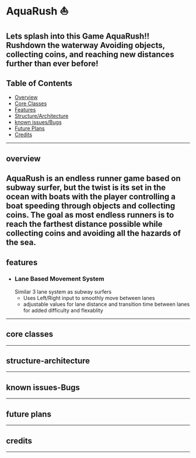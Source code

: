 # AquaRush ⛵
Lets splash into this Game AquaRush!! Rushdown the waterway Avoiding objects, collecting coins, and reaching new distances further than ever before!
---
## Table of Contents
- [Overview](#Overview)
- [Core Classes](#Core-classes)
- [Features](#Features)
- [Structure/Architecture](#structure-architecture)
- [known issues/Bugs](#Known-Issues-Bugs)
- [Future Plans](#Future-Plans)
- [Credits](#Credits)
---
## overview
AquaRush is an endless runner game based on subway surfer, but the twist is its set in the ocean with boats with the player controlling a boat speeding through objects and collecting coins. The goal as most endless runners is to reach the farthest distance possible while collecting coins and avoiding all the hazards of the sea. 
---
## features
- ### Lane Based Movement System
    Similar 3 lane system as subway surfers
    - Uses Left/Right input to smoothly move between lanes
    - adjustable values for lane distance and transition time between lanes for added difficulty and flexablity 
---
## core classes

---
## structure-architecture

---
## known issues-Bugs

---
## future plans

---
## credits

---

